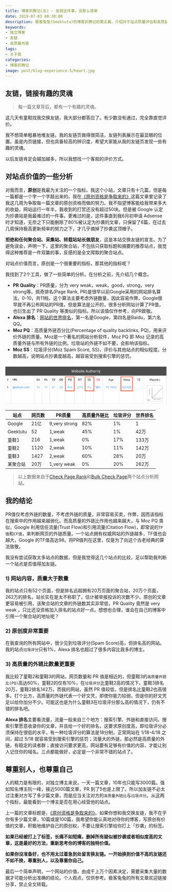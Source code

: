 ```yaml
---
title: 博客折腾记(五) - 友链这件事，没那么简单
date: 2019-07-03 00:30:00
description: 极客兔兔(Geektutu)的博客折腾记的第五篇，介绍对于站点质量评估和高质量外链的一些思考。
keywords:
- 独立博客
- 友链
- 高质量外链
tags:
- 关于我
categories: 
- 博客折腾记
image: post/blog-experience-5/heart.jpg
---
```


## 友链，链接有趣的灵魂

> 每一篇文章背后，都有一个有趣的灵魂。

这几天有童鞋找我交换友链，我大部分都答应了。有少数没有通过，完全靠直觉评价。

我不想简单粗暴地堆友链。我的友链页做得很简洁，友链列表展示在最显眼的位置。虽是内页链接，但也具备较高的辨识度，希望大家能从我的友链页发现一些有趣的灵魂。

以后友链肯定会越加越多，所以我想找一个客观的评价方式。

## 对站点价值的一些分析

对我而言，**原创**是我最为关注的一个指标。我这个小站，文章只有十几篇，但是每一篇都是一个字一个字敲出来的。我在[《原创资格是争取来的》](https://geektutu.com/post/blog-experience-4.html)这篇文章里记录了我这几周为争取每一篇文章的原创资格而做的努力。我不指望博客能给我带来多大的收益，网站运行一年半，我收到的打赏还没有超过50块。但是被 Google 认定为抄袭站是我最难过的一件事。更难过的是，这件事直到我6月初申请 Adsense 时才知道，无奈之下只能删除了80%被认定为抄袭的文章，只保留了6篇，在过去几周保持极高更新频率的努力之下，才几乎摘掉了抄袭这顶帽子。

**拒绝和任何聚合站、采集站、转载站站长做朋友**，这是本站交换友链的宣言。为了避免误会，声明一下，这里的聚合站，不包括只获取标题和摘要的推荐站点，我觉得这种推荐是一件双赢的事，反感的是全文爬取的聚合站点。

对站点价值而言，原创是一个很重要的指标，那其他的指标呢？

我找到了2个工具，做了一些简单的分析。在分析之前，先介绍几个概念。

- **PR Quality**：PR质量，分为 very weak，weak，good，strong，very strong等。佩奇排名(Page Rank, PR)是很早以前Google采用的网站排名算法，0-10，共11档，这个算法主要考虑外链数量，因此容易作弊，Google很早就不再公布网站的PR值，但是算法是公开的，很多分析网站计算了PR值，也衍生出了 PR Quality 等类似的指标。所以该值仅作参考，向PR致敬。
- **Alexa 排名**：[网站的世界排名](https://www.alexa.com/topsites)，第一名是Google，第四名是Baidu，第六名QQ。
- **Moz PQ**：高质量外链百分比(Percentage of quality backlinks, PQ)，用来评价外链的质量。Moz是一个著名的网站分析软件，Moz PQ 即 Moz 记录的高质量外链与所有外链的比例。垃圾站的外链不如不要，会影响该指标。
- **Moz SS**：垃圾评分(Moz Spam Score, SS)，评价与其他站点的相似程度。分数越高，说明站点抄袭度越高，越容易受到搜索引擎的惩罚。

![Geektutu Check Page](blog-experience-5/spam_score.png)

| 站点     | 网页数 | PR质量        | 高质量外链比 | 垃圾评分 | 世界排名 |
| -------- | ------ | ------------- | ----------- | -------- | -------- |
| Google   | 21亿   | 9,very strong | 82%          | 1%       | 1        |
| Geektutu | 52     | 1,weak        | 45%          | 1%       | 42万     |
| 童鞋1    | 216    | 1,weak        | 0%           | 17%      | 133万    |
| 童鞋2    | 1120   | 2,weak        | 10%          | 11%      | 142万    |
| 童鞋3    | 1427   | 2,weak        | 60%          | 28%      | 20万     |
| 某聚合站 | 20万   | 1,very weak   | 0%           | 20%      | 262万    |

> 以上数据来自于[Check Page Rank](https://checkpagerank.net/check-page-rank.php)和[Bulk Check Page](https://websiteseochecker.com/bulk-check-page-authority/)两个站点分析网站。

## 我的结论

PR值仅考虑外链的数量，不考虑外链的质量，非常容易买卖，作弊，因而该指标在搜索中的作用越来越弱化。而高质量的外链比作用也越来越大，与 Moz PQ 类似，Google 利用信任流量(Trust Flow)和引用流量(Citation Flow)，即常说的`TF值`和`CF值`，来判断网页的外链质量。一个站点拥有权威网站的外链越多，TF值也会越大，Google 的TF值高达98。将PR值列在这里，仅是为了向这个古老经典的算法致敬。

我没有尝试获取太多站点的数据，但是我觉得这几个站点的比较，足以帮助我判断一个站点是否值得加友链。

### 1) 网站内容，质量大于数量

我的站点只有52个页面，但是排名远超拥有20万页面的聚合站，20万个页面，262万的排名，站长实在是太不称职了，估计被举报投诉的次数不少。原创的文章更容易被引用，该聚合站的文章的外链数其实非常低，PR Quality 竟然是 very weak ，只比还没资格加入排名的站点好一点。想想也合理，谁会在自己的博客中引用一个聚合站的地址呢？

### 2) 原创度非常重要

在我查询的所有网站中，很少见到垃圾评分(Spam Score)高，但排名高的网站。我的站点`垃圾评分`只有1%，Alexa 排名也超过了很多内容比我多的博主。

### 3) 高质量的外链比数量更重要

我比较了童鞋2和童鞋3的网站，网页数量和 PR 值是相近的，但童鞋3的`高质量外链比(PQ)`高达60%，童鞋2的仅有10%，在`垃圾评分`比童鞋2高的情况下，童鞋3排名20万，童鞋2排名142万。而我的网站，虽然 PR 值较低，但是排名比童鞋2也高很多。打个比方，高质量的外链代表一个好文凭，即使你能力较弱，但是你的好文凭足以给你加分不少。可能这也是为什么童鞋3在垃圾评分那么高的情况下，仍有不错的排名吧。

**Alexa 排名**主要看流量，流量一般来自三个地方：搜索引擎、外链和直接访问。搜索引擎愿意收录你的文章，并且给一个好的排名，这要求原创度高，即垃圾评分必须保持在很低的水平，有一种垃圾评分的算法是18分制，正常网站在 1/18-4/18 之间，超过 5/18 就容易受到搜索引擎的惩罚；流量大的外链，那必然是高质量的外链，有稳定的读者群；直接访问要求更高，网站要有足够有价值的内容，才能让别人记住你的域名。三点都能做好，必定是一个非常不错的站点了。

## 尊重别人，也尊重自己

人的精力是有限的，对独立博主来说，一天一篇文章，10年也只能写3000篇。强如知名博主阮一峰，接近5000篇文章，PR 到了5也是上限了。所以加友链不必太过注重对方写了多少篇文章，而是应当关注对方的`高质量外链比`与`垃圾评分`。从这两个指标，最能看到一个博主是否在用心经营他的站点。

上一篇的文章标题是，[《原创资格是争取来的》](https://geektutu.com/post/blog-experience-4.html)。如果你想和我交换友链，我不在乎你有多少篇文章，10篇或是100篇，我希望你能认真地对待你的博客，写原创有价值的文章，积极地维护自己的原创权，不要让搜索引擎给你打上「抄袭」的标签。

**如果已经被打上了标签，长痛不如短痛，删掉所有疑似被抄袭或者相似度高的文章，这是最好的方法，重新思考你的博客的独特价值。**

**如果你没准备好，也不用太过着急到处留言换友链。一开始换到价值不高的友链还不如不换，尊重别人，以及尊重你自己。**

最后一个简单声明，一个网站的价值，由成千上万个因素决定，需要采集大量的数据才可能分析出准确的结论。个人观点，仅供参考。极客兔兔的所有文章欢迎链接分享，禁止全文转载。